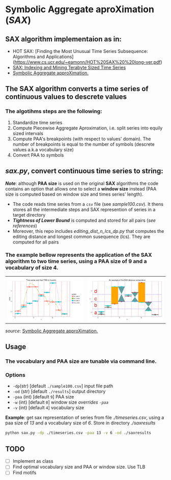 # Symbolic Aggregate aproXimation (_SAX_)
## SAX algorithm implementaion as in:
* HOT SAX: [Finding the Most Unusual Time Series Subsequence: Algorithms and Applications] (https://www.cs.ucr.edu/~eamonn/HOT%20SAX%20%20long-ver.pdf) 
* [SAX: Indexing and Mining Terabyte Sized Time Series](https://www.cs.ucr.edu/~eamonn/iSAX.pdf)
* [Symbolic Aggregate approXimation.](https://jmotif.github.io/sax-vsm_site/morea/algorithm/SAX.html)

## The SAX algorithm converts a time series of continuous values to descrete values
### The algotihms steps are the following:
1. Standardize time series
2. Compute Piecewise Aggregate Aproximation, i.e. split series into equily sized intervals
3. Compute PAA's breakpoints (with respect to values' domain). The number of breakpoints is equal to the number of symbols (descrete values a.k.a vocabulary size) 
4. Convert PAA to symbols

## _sax.py_, convert continuous time series to string:
**_Note_**: although **PAA size** is used on the original **SAX** algorithms the code contains an option that allows one to select a **window size** instead (PAA size is computed based on window size and times series' length).
* The code reads time series from a `csv` file (see _sample100.csv_). It thens stores all the intermediate steps and SAX represention of series in a target directory
* **_Tightness of Lower Bound_** is computed and stored for all pairs (_see references_)
* Moreover, this repo includes *editing_dist_n_lcs_dp.py* that computes the editing distance and longest common susequence (lcs). They are computed for all pairs

### The example bellow represents the application of the SAX algorithm to two time series, using a PAA size of 9 and a vocabulary of size 4. 
|||
|:-------------------------:|:-------------------------:|
|<img width="500" src="./images/sax_paa9.png">|<img width="500" src="./images/sax_vocab4.png">|
_source_: [Symbolic Aggregate approXimation.](https://jmotif.github.io/sax-vsm_site/morea/algorithm/SAX.html)

## Usage
### The **vocabulary** and **PAA size** are tunable via command line.
### Options
* `-dp`(str) [default `./sample100.csv`] input file path
* `-od` (str) [default `./results`] output directory 
* `-paa` (int) [default `9`] PAA size 
* `-w` (int) [default `0`] window size _overrides `-paa`_
* `-v` (int) [default `4`] vocabulary size

**Example**: get sax representation of series from file _./timeseries.csv_, using a paa size of _13_ and a vocabulary size of _6_. Store in directory _./saxresults_
```bash
python sax.py -dp ./timeseries.csv -paa 13 -v 6 -od ./saxresults 
```

## TODO
- [ ] Implement as class
- [ ] Find optimal vocabulary size and PAA or window size. Use TLB
- [ ] Find motifs
